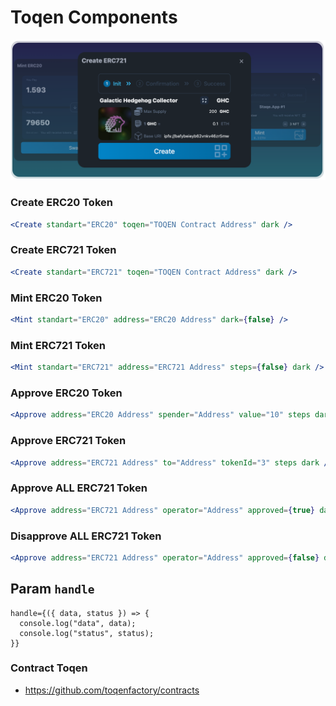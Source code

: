 # Toqen Components

<img src="https://raw.githubusercontent.com/toqenfactory/components/main/src/image.png" />

### Create ERC20 Token

```jsx
<Create standart="ERC20" toqen="TOQEN Contract Address" dark />
```

### Create ERC721 Token

```jsx
<Create standart="ERC721" toqen="TOQEN Contract Address" dark />
```

### Mint ERC20 Token

```jsx
<Mint standart="ERC20" address="ERC20 Address" dark={false} />
```

### Mint ERC721 Token

```jsx
<Mint standart="ERC721" address="ERC721 Address" steps={false} dark />
```

### Approve ERC20 Token

```jsx
<Approve address="ERC20 Address" spender="Address" value="10" steps dark />
```

### Approve ERC721 Token

```jsx
<Approve address="ERC721 Address" to="Address" tokenId="3" steps dark />
```

### Approve ALL ERC721 Token

```jsx
<Approve address="ERC721 Address" operator="Address" approved={true} dark />
```

### Disapprove ALL ERC721 Token

```jsx
<Approve address="ERC721 Address" operator="Address" approved={false} dark />
```

## Param `handle`

```
handle={({ data, status }) => {
  console.log("data", data);
  console.log("status", status);
}}
```

### Contract Toqen

- https://github.com/toqenfactory/contracts
